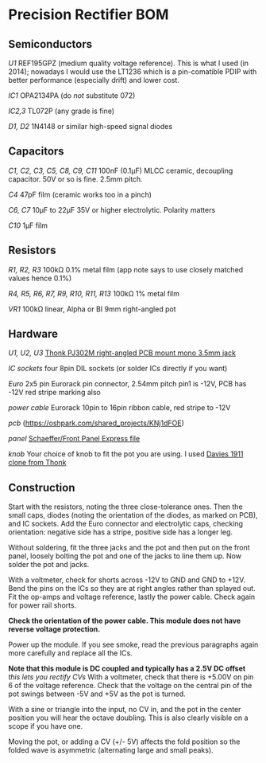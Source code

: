 ﻿# Precision Rectifier BOM

## Semiconductors

*U1* 	REF195GPZ (medium quality voltage reference). This is what I used (in 2014); nowadays I would use the LT1236 which is a pin-comatible PDIP with better performance (especially drift)  and lower cost.

*IC1*	OPA2134PA (do *not* substitute 072)

*IC2,3*	TL072P (any grade is fine)

*D1, D2*	1N4148 or similar high-speed signal diodes

## Capacitors

*C1, C2, C3, C5, C8, C9, C11*
	100nF (0.1μF) MLCC ceramic, decoupling capacitor.
	50V or so is fine. 2.5mm pitch.

*C4*	47pF film (ceramic works too in a pinch)

*C6, C7*	10μF to 22μF 35V or higher electrolytic.
	Polarity matters

*C10*	1μF film

## Resistors

*R1, R2, R3*
	100kΩ 0.1% metal film (app note says to use closely
	matched values hence 0.1%)

*R4, R5, R6, R7, R9, R10, R11, R13*
	100kΩ 1% metal film

*VR1*	100kΩ linear, Alpha or BI 9mm right-angled pot

## Hardware

*U1, U2, U3*
	[Thonk PJ302M right-angled PCB mount mono 3.5mm jack](http://www.thonk.co.uk/shop/pj302m/)

*IC sockets*
	four 8pin DIL sockets (or solder ICs directly if you want)

*Euro*
	2x5 pin Eurorack pin connector, 2.54mm pitch
	pin1 is -12V, PCB has -12V red stripe marking also

*power cable*
	Eurorack 10pin to 16pin ribbon cable, red stripe to -12V

*pcb*	(https://oshpark.com/shared_projects/KNj1dFOE)

*panel*	[Schaeffer/Front Panel Express file](precision_rectifier.fpd)

*knob*	Your choice of knob to fit the pot you are using.
	I used [Davies 1911 clone from Thonk](http://www.thonk.co.uk/shop/knobs-davies-1900h-clone-metal/)

## Construction

Start with the resistors, noting the three close-tolerance ones. Then the small caps,
diodes (noting the orientation of the diodes, as marked on PCB),
and IC sockets. Add the Euro connector and electrolytic caps, checking orientation:
negative side has a stripe, positive side has a longer leg.

Without soldering, fit the three jacks and the pot and then put on the front panel, loosely
bolting the pot and one of the jacks to line them up. Now solder the pot and jacks.

With a voltmeter, check for shorts across -12V to GND and GND to +12V.
Bend the pins on the ICs so they are at right angles rather than splayed out.
Fit the op-amps and voltage reference, lastly the power cable.
Check again for power rail shorts.

**Check the orientation of the power cable. This module does not have
reverse voltage protection.**

Power up the module. If you see smoke, read the previous paragraphs again more carefully and replace all the ICs.

**Note that this module is DC coupled and typically has a 2.5V DC offset** *this lets you rectify CVs*
With a voltmeter, check that there is +5.00V on pin 6 of the voltage reference.
Check that the voltage on the central pin of the pot swings between -5V and +5V
as the pot is turned.

With a sine or triangle into the input, no CV in, and the pot
in the center position you will hear the octave doubling. This is also clearly
visible on a scope if you have one.

Moving the pot, or adding a CV (+/- 5V) affects the fold position so the
folded wave is asymmetric (alternating large and small peaks).